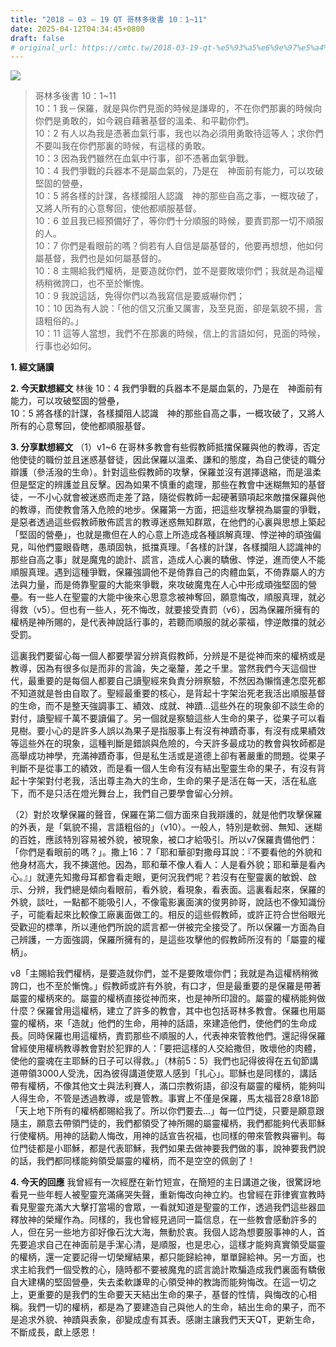 ```yaml
---
title: "2018 – 03 – 19 QT 哥林多後書 10：1~11"
date: 2025-04-12T04:34:45+0800
draft: false
# original_url: https://cmtc.tw/2018-03-19-qt-%e5%93%a5%e6%9e%97%e5%a4%9a%e5%be%8c%e6%9b%b8-10%ef%bc%9a111
---
```


![](/images/qt.jpg)
> 哥林多後書 10：1\~11  
> 10：1 我－保羅，就是與你們見面的時候是謙卑的，不在你們那裏的時候向你們是勇敢的，如今親自藉著基督的溫柔、和平勸你們。  
> 10：2 有人以為我是憑著血氣行事，我也以為必須用勇敢待這等人；求你們不要叫我在你們那裏的時候，有這樣的勇敢。  
> 10：3 因為我們雖然在血氣中行事，卻不憑著血氣爭戰。  
> 10：4 我們爭戰的兵器本不是屬血氣的，乃是在　神面前有能力，可以攻破堅固的營壘，  
> 10：5 將各樣的計謀，各樣攔阻人認識　神的那些自高之事，一概攻破了，又將人所有的心意奪回，使他都順服基督。  
> 10：6 並且我已經預備好了，等你們十分順服的時候，要責罰那一切不順服的人。  
> 10：7 你們是看眼前的嗎？倘若有人自信是屬基督的，他要再想想，他如何屬基督，我們也是如何屬基督的。  
> 10：8 主賜給我們權柄，是要造就你們，並不是要敗壞你們；我就是為這權柄稍微誇口，也不至於慚愧。  
> 10：9 我說這話，免得你們以為我寫信是要威嚇你們；  
> 10：10 因為有人說：「他的信又沉重又厲害，及至見面，卻是氣貌不揚，言語粗俗的。」  
> 10：11 這等人當想，我們不在那裏的時候，信上的言語如何，見面的時候，行事也必如何。

**1. 經文誦讀**

**2.  今天默想經文**
林後 10：4 我們爭戰的兵器本不是屬血氣的，乃是在　神面前有能力，可以攻破堅固的營壘，  
10：5 將各樣的計謀，各樣攔阻人認識　神的那些自高之事，一概攻破了，又將人所有的心意奪回，使他都順服基督。

**3. 分享默想經文**
（1）v1\~6 在哥林多教會有些假教師抵擋保羅與他的教導，否定他使徒的職份並且迷惑基督徒，因此保羅以溫柔、謙和的態度，為自己使徒的職分辯護（參活潑的生命）。針對這些假教師的攻擊，保羅並沒有選擇退縮，而是溫柔但是堅定的辨護並且反擊。因為如果不慎重的處理，那些在教會中迷糊無知的基督徒，一不小心就會被迷惑而走差了路，隨從假教師一起硬著頸項起來敵擋保羅與他的教導，而使教會落入危險的地步。保羅第一方面，把這些攻擊視為屬靈的爭戰，是惡者透過這些假教師散佈謊言的教導迷惑無知群眾，在他們的心裏與思想上築起「堅固的營壘」，也就是撒但在人的心意上所造成各種誤解真理、悖逆神的頑強偏見，叫他們靈眼昏瞎，愚頑固執，抵擋真理。「各樣的計謀，各樣攔阻人認識神的那些自高之事」就是魔鬼的詭計、謊言，造成人心裏的驕傲、悖逆，進而使人不能順服真理。遇到這種爭戰，保羅強調他不是倚靠自己的肉體血氣，不倚靠屬人的方法與力量，而是倚靠聖靈的大能來爭戰，來攻破魔鬼在人心中形成頑強堅固的營壘。有一些人在聖靈的大能中後來心思意念被神奪回，願意悔改，順服真理，就必得救（v5）。但也有一些人，死不悔改，就要接受責罰（v6），因為保羅所擁有的權柄是神所賜的，是代表神說話行事的，若聽而順服的就必蒙福，悖逆敵擋的就必受罰。

這裏我們要留心每一個人都要學習分辨真假教師，分辨是不是從神而來的權柄或是教導，因為有很多似是而非的言論，失之毫釐，差之千里。當然我們今天這個世代，最重要的是每個人都要自己讀聖經來負責分辨察驗，不然因為懶惰連怎麼死都不知道就是咎由自取了。聖經最重要的核心，是背起十字架治死老我活出順服基督的生命，而不是整天強調事工、績效、成就、神蹟…這些外在的現象卻不談生命的對付，讀聖經千萬不要讀偏了。另一個就是察驗這些人生命的果子，從果子可以看見樹。要小心的是許多人誤以為果子是指服事上有沒有神蹟奇事，有沒有成果績效等這些外在的現象，這種判斷是錯誤與危險的，今天許多最成功的教會與牧師都是高舉成功神學，充滿神蹟奇事，但是私生活或是道德上卻有著嚴重的問題。從果子判斷不是從事工的績效，而是看一個人生命有沒有結出聖靈生命的果子，有沒有背起十字架對付老我，活出尊主為大的生命，生命的果子是活在每一天，活在私底下，而不是只活在燈光舞台上，我們自己要學會留心分辨。

（2）對於攻擊保羅的聲音，保羅在第二個方面來自我辯護的，就是他們攻擊保羅的外表，是「氣貌不揚，言語粗俗的」（v10）。一般人，特別是軟弱、無知、迷糊的百姓，應該特別容易被外貌，被現象，被口才給吸引。所以v7保羅責備他們：「你們是看眼前的嗎？」。撒上16：7「耶和華卻對撒母耳說：『不要看他的外貌和他身材高大，我不揀選他。因為，耶和華不像人看人：人是看外貌；耶和華是看內心。』」就連先知撒母耳都會看走眼，更何況我們呢？若沒有在聖靈裏的敏銳、啟示、分辨，我們總是傾向看眼前，看外貌，看現象，看表面。這裏看起來，保羅的外貌，談吐，一點都不能吸引人，不像電影裏面演的俊男帥哥，說話也不像知識份子，可能看起來比較像工廠裏面做工的。相反的這些假教師，或許正符合世俗眼光受歡迎的標準，所以連他們所說的謊言都一併被完全接受了。所以保羅一方面為自己辨護，一方面強調，保羅所擁有的，是這些攻擊他的假教師所沒有的「屬靈的權柄」。

v8「主賜給我們權柄，是要造就你們，並不是要敗壞你們；我就是為這權柄稍微誇口，也不至於慚愧。」假教師或許有外貌，有口才，但是最重要的是保羅是帶著屬靈的權柄來的。屬靈的權柄直接從神而來，也是神所印證的。屬靈的權柄能夠做什麼？保羅曾用這權柄，建立了許多的教會，其中也包括哥林多教會。保羅也用屬靈的權柄，來「造就」他們的生命，用神的話語，來建造他們，使他們的生命成長。同時保羅也用這權柄，責罰那些不順服的人，代表神來管教他們。還記得保羅曾經使用權柄教導教會對於犯罪的人：「要把這樣的人交給撒但，敗壞他的肉體，使他的靈魂在主耶穌的日子可以得救。」（林前5：5）我們也記得彼得在五旬節講道帶領3000人受洗，因為彼得講道使眾人感到「扎心」。耶穌也是同樣的，講話帶有權柄，不像其他文士與法利賽人，滿口宗教術語，卻沒有屬靈的權柄，能夠叫人得生命，不管是透過教導，或是管教。事實上不僅是保羅，馬太福音28章18節「天上地下所有的權柄都賜給我了。所以你們要去…」每一位門徒，只要是願意跟隨主，願意去帶領門徒的，我們都領受了神所賜的屬靈權柄，我們都能夠代表耶穌行使權柄。用神的話勸人悔改，用神的話宣告祝福，也同樣的帶來管教與審判。每位門徒都是小耶穌，都是代表耶穌，我們如果去做神要我們做的事，說神要我們說的話，我們都同樣能夠領受屬靈的權柄，而不是空空的佩劍了！

**4. 今天的回應**
我曾經有一次經歷在新竹短宣，在簡短的主日講道之後，很驚訝地看見一些年輕人被聖靈充滿痛哭失聲，重新悔改向神立約。也曾經在菲律賓宣教時看見聖靈充滿大大擊打當場的會眾，一看就知道是聖靈的工作，透過我們這些器皿釋放神的榮耀作為。同樣的，我也曾經見過同一篇信息，在一些教會感動許多的人，但在另一些地方卻好像石沈大海，無動於衷。我個人認為想要服事神的人，首先要追求自己在神面前是手潔心清，是順服，也是忠心，這樣才能夠真實領受屬靈的權柄，還一定要記得一切榮耀結果，都只能歸給神，單單歸給神。另一方面，也求主給我們一個受教的心，隨時都不要被魔鬼的謊言詭計欺騙造成我們裏面有驕傲自大建構的堅固營壘，失去柔軟謙卑的心領受神的教誨而能夠悔改。在這一切之上，更重要的是我們的生命要天天結出生命的果子，基督的性情，與悔改的心相稱。我們一切的權柄，都是為了要建造自己與他人的生命，結出生命的果子，而不是追求外貌、神蹟與表象，卻變成虛有其表。感謝主讓我們天天QT，更新生命，不斷成長，獻上感恩！
